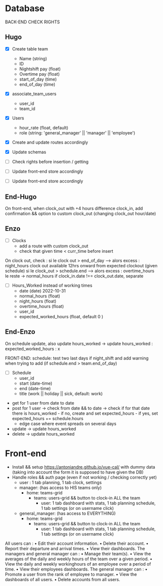 
# Database
BACK-END CHECK RIGHTS


## Hugo

- [x] Create table team 
	- Name (string)
	- ID
	- Nightshift pay (float)
	- Overtime pay (float)
	- start_of_day (time)
	- end_of_day (time) 

- [x] associate_team_users
  - user_id
  - team_id

- [x] Users
	- hour_rate (float, default)
	- role (string: 'general_manager' || 'manager' || 'employee')


- [x] Create and update routes accordingly 
- [x] Update schemas
- [ ] Check rights before insertion / getting
- [ ] Update front-end store accordingly
- [ ] Update front-end store accordingly
## End-Hugo

On front-end, when clock_out with +4 hours difference clock_in, add confirmation && option to custom clock_out (changing clock_out hour/date)

## Enzo
- [ ] Clocks
	- add a route with custom clock_out
	- check that given time < curr_time before insert

On clock out, check : si le clock out > end_of_day --> alors excess : night_hours
clock out available 12hrs onward from expected clockout (given schedule)
si le clock_out > schedule.end --> alors excess : overtime_hours
le reste -> normal_hours
if clock_in.date !== clock_out.date, separate

- [ ] Hours_Worked instead of working times
	- date (date) 2022-10-31
	- normal_hours (float)
	- night_hours (float)
	- overtime_hours (float)
	- user_id
	- expected_worked_hours (float, default 0 )
## End-Enzo

On schedule update, also update hours_worked
  -> update hours_worked : expected_worked_hours : x
  
FRONT-END: schedule: test two last days if night_shift and add warning when trying to add
(if schedule.end > team.end_of_day)

- [ ] Schedule
	- user_id
	- start (date-time)
	- end (date-time)
	- title (work || holiday || sick, default: work)
- get for 1 user from date to date
- post for 1 user
	-> check from date && to date
	-> check if for that date there is hours_worked
		- if no, create and set expected_hours
		- if yes, set expected_hours += schedule.hours
	- edge case where event spreads on several days
- update
	-> update hours_worked
- delete
	-> update hours_worked



# Front-end
- Install && setup https://antoniandre.github.io/vue-cal/ with dummy data (taking into account the form it is supposed to have given the DB)
- Handle roles && auth page (even if not working / checking correctly yet)
  - user : 1 tab planning, 1 tab clock, settings
  - manager: (has access to HIS teams only)
    - home: teams-grid
      - teams: users-grid && button to clock-in ALL the team
        - user: 1 tab dashboard with stats, 1 tab planning schedule, 1 tab settings (or on username click)
  - general_manager: (has access to EVERYTHING)
    - home: teams-grid  
      - teams: users-grid && button to clock-in ALL the team
        - user: 1 tab dashboard with stats, 1 tab planning schedule, 1 tab settings (or on username click)


All users can :
• Edit their account information.
• Delete their account.
• Report their departure and arrival times. 
• View their dashboards.
The managers and general manager can :
• Manage their team(s).
• View the averages of the daily and weekly hours of the team over a given period. 
• View the daily and weekly workinghours of an employee over a period of time. • View their employees dashboards.
The general manager can :
• Promote a user from the rank of employee to manager. 
• View the dashboards of all users.
• Delete accounts from all users.
